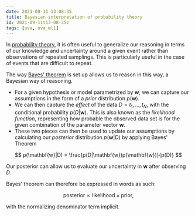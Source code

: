 ```yaml
---
date: 2021-09-11 13:08:35
title: Bayesian interpretation of probability theory
id: 2021-09-11t13-08-35z
tags: [uva, uva_ml1]
---
```


In [probability theory](./2021-09-09t11-36-51z.md), it is often useful to
generalize our reasoning in terms of our knowledge and uncertainty around a
given event rather than observations of repeated samplings. This is particularly
useful in the case of events that are difficult to repeat.

The way [Bayes' theorem](./2021-09-10t18-29-28z.md) is set up allows us to
reason in this way, a Bayesian way of reasoning.

- For a given hypothesis or model parametrized by $\mathbf{w}$, we can capture
  our assumptions in the form of a _prior_ distribution $p(\mathbf{w})$.
- We can then capture the _effect_ of the data $D = {t_1, \dots, t_N}$, with the
  conditional probability $p(D|\mathbf{w})$. This is also known as the
  _likelihood function_, representing how probable the observed data set is for
  the given combination of the parameter vector $\mathbf{w}$.
- These two pieces can then be used to update our assumptions by calculating our
  _posterior_ distribution $p(\mathbf{w}|D)$ by applying Bayes' Theorem

$$
p(\mathbf{w}|D) = \frac{p(D|\mathbf{w})p(\mathbf{w})}{p(D)}
$$

Our posterior can allow us to evaluate our uncertainty in $\mathbf{w}$ after
observing $D$.

Bayes' theorem can therefore be expressed in words as such:

$$
\textrm{posterior} \propto \textrm{likelihood} \times \textrm{prior},
$$

with the normalizing denominator term implicit.
